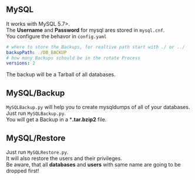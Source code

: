 ## MySQL
It works with MySQL 5.7>.  
The **Username** and **Password** for mysql ares stored in `mysql.cnf`.    
You configure the behavor in `config.yaml`
```yaml
# where to store the Backups, for realtive path start with ./ or ../
backupPath: ./DB_BACKUP
# how many Backups schould be in the rotate Process
versions: 2
```
The backup will be a Tarball of all databases.

## MySQL/Backup
`MySQLBackup.py` will help you to create mysqldumps of all of your databases.  
Just run `MySQLBackup.py`.  
You will get a Backup in a ***.tar.bzip2** file.

## MySQL/Restore
Just run `MySQLRestore.py`.  
It will also restore the users and their privileges.  
Be aware, that all **databases** and **users** with same name are going to be dropped first!
